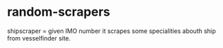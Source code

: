 # random-scrapers
shipscraper = given IMO number it scrapes some specialities abouth ship from vesselfinder site.
